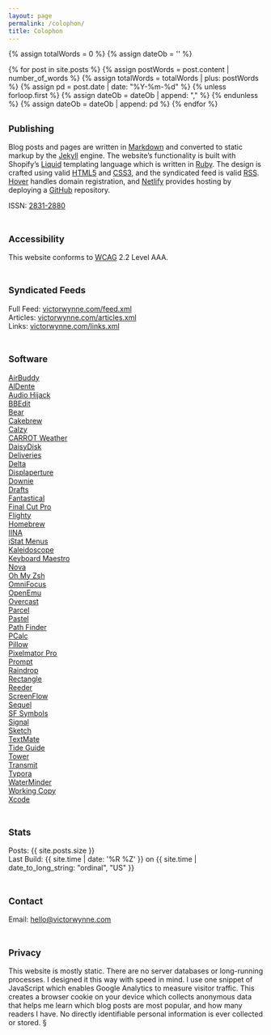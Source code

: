 ```yaml
---
layout: page
permalink: /colophon/
title: Colophon
---
```


{% assign totalWords = 0 %}
{% assign dateOb = '' %}

{% for post in site.posts %}
	{% assign postWords = post.content | number_of_words %}
	{% assign totalWords = totalWords | plus:  postWords %}
	{% assign pd = post.date | date: "%Y-%m-%d" %}
	{% unless forloop.first %}
		{% assign dateOb = dateOb | append: "," %}
	{% endunless %}
	{% assign dateOb = dateOb | append: pd %}
{% endfor %}

## <small>Publishing</small>

Blog posts and pages are written in [Markdown](https://daringfireball.net/projects/markdown/) and converted to static markup by the [Jekyll](https://jekyllrb.com) engine. The website’s functionality is built with Shopify’s [Liquid](https://shopify.github.io/liquid/) templating language which is written in [Ruby](https://www.ruby-lang.org/en/). The design is crafted using valid [HTML5](https://validator.w3.org/nu/?doc=https%3A%2F%2Fvictorwynne.com%2F) and [CSS3](https://jigsaw.w3.org/css-validator/validator?uri=https%3A%2F%2Fvictorwynne.com&profile=css3svg&usermedium=all&warning=0&vextwarning=), and the syndicated feed is valid [RSS](https://validator.w3.org/feed/check.cgi?url=https%3A%2F%2Fvictorwynne.com%2Ffeed.xml). [Hover](https://hover.com/) handles domain registration, and [Netlify](https://www.netlify.com) provides hosting by deploying a [GitHub](https://www.github.com/victorwynne/victorwynne/) repository.

ISSN: [2831-2880](https://portal.issn.org/resource/ISSN/2831-2880)<br><br>

## <small>Accessibility</small>

This website conforms to [WCAG](https://www.levelaccess.com/understanding-wcag/) 2.2 Level AAA.
<br><br>

## <small>Syndicated Feeds</small>

Full Feed: [victorwynne.com/feed.xml](https://victorwynne.com/feed.xml)<br>
Articles: [victorwynne.com/articles.xml](https://victorwynne.com/articles.xml)<br>
Links: [victorwynne.com/links.xml](https://victorwynne.com/links.xml)<br><br>

## <small>Software</small>

[AirBuddy](https://v2.airbuddy.app)<br>
[AlDente](https://apphousekitchen.com)<br>
[Audio Hijack](https://rogueamoeba.com/audiohijack)<br>
[BBEdit](https://www.barebones.com/products/bbedit)<br>
[Bear](https://bear.app)<br>
[Cakebrew](https://www.cakebrew.com)<br>
[Calzy](https://www.calzy.app)<br>
[CARROT Weather](https://www.meetcarrot.com/weather)<br>
[DaisyDisk](https://daisydiskapp.com)<br>
[Deliveries](https://deliveries.app/en.html)<br>
[Delta](https://deltaemulatorapp.com)<br>
[Displaperture](https://manytricks.com/displaperture)<br>
[Downie](https://software.charliemonroe.net/downie)<br>
[Drafts](https://getdrafts.com/)<br>
[Fantastical](https://flexibits.com/fantastical)<br>
[Final Cut Pro](https://www.apple.com/final-cut-pro/)<br>
[Flighty](https://www.flightyapp.com)<br>
[Homebrew](https://brew.sh)<br>
[IINA](https://iina.io)<br>
[iStat Menus](https://bjango.com/mac/istatmenus)<br>
[Kaleidoscope](https://kaleidoscope.app)<br>
[Keyboard Maestro](https://www.keyboardmaestro.com/main/)<br>
[Nova](https://nova.app)<br>
[Oh My Zsh](https://ohmyz.sh)<br>
[OmniFocus](https://www.omnigroup.com/omnifocus/)<br>
[OpenEmu](https://openemu.org)<br>
[Overcast](https://overcast.fm)<br>
[Parcel](https://parcelapp.net)<br>
[Pastel](https://www.highcaffeinecontent.com/blog/20200610-Pastel)<br>
[Path Finder](https://www.cocoatech.io)<br>
[PCalc](https://www.pcalc.com/mac)<br>
[Pillow](https://pillow.app)<br>
[Pixelmator Pro](https://www.pixelmator.com/pro)<br>
[Prompt](https://panic.com/prompt/)<br>
[Raindrop](https://raindrop.io)<br>
[Rectangle](https://rectangleapp.com)<br>
[Reeder](https://reederapp.com)<br>
[ScreenFlow](https://www.telestream.net/screenflow/overview.htm)<br>
[Sequel](https://www.getsequel.app)<br>
[SF Symbols](https://developer.apple.com/sf-symbols)<br>
[Signal](https://signal.org)<br>
[Sketch](https://www.sketch.com)<br>
[TextMate](https://macromates.com)<br>
[Tide Guide](https://www.tideguide.com)<br>
[Tower](https://www.git-tower.com/mac)<br>
[Transmit](https://panic.com/transmit)<br>
[Typora](https://typora.io)<br>
[WaterMinder](https://waterminder.com)<br>
[Working Copy](https://workingcopyapp.com)<br>
[Xcode](https://developer.apple.com/xcode)<br><br>

## <small>Stats</small>

Posts: {{ site.posts.size }}<br>
Last Build: {{ site.time | date: '%R %Z' }} on {{ site.time | date_to_long_string: "ordinal", "US" }}<br><br>

## <small>Contact</small>

Email: hello@victorwynne.com<br><br>

## <small>Privacy</small>

This website is mostly static. There are no server databases or long-running processes. I designed it this way with speed in mind. I use one snippet of JavaScript which enables Google Analytics to measure visitor traffic. This creates a browser cookie on your device which collects anonymous data that helps me learn which blog posts are most popular, and how many readers I have. No directly identifiable personal information is ever collected or stored. §
<br><br>
